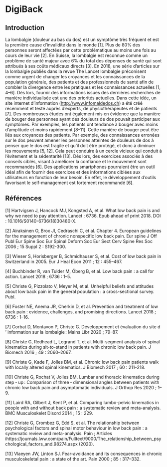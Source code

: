 # DigiBack

## Introduction
La lombalgie (douleur au bas du dos) est un symptôme très fréquent et est la première cause d’invalidité dans le monde
[1]. Plus de 80% des personnes seront affectées par cette problématique au moins une fois au cours de leur vie [2]. 
En Suisse, la lombalgie est reconnue comme un problème de santé majeur avec 6% du total des dépenses de santé qui sont
attribués à ses coûts médicaux directs [3]. En 2018, une série d’articles sur la lombalgie publiés dans la revue The
Lancet lombalgie préconisent comme urgent de changer les croyances et les connaissances de la population générale, des
patients et des professionnels de santé afin de combler la divergence entre les pratiques et les connaissances actuelles
[1, 4–6]. Dès lors, fournir des informations issues des dernières recherches de manière individualisée est une des
priorités actuelles. Dans cette idée, un site internet d’information (http://www.infomaldedos.ch) a été créé récemment 
et testé auprès d’experts, de physiothérapeutes et de patients [7]. Des nombreuses études ont également mis en évidence
que la manière de bouger des personnes ayant des douleurs de dos pouvait participer aux symptômes. Par exemples, les
patients ont tendance à bouger avec moins d’amplitude et moins rapidement [8–11]. Cette manière de bouger peut être liés
aux croyances des patients. Par exemple, des connaissances erronées sur le dos peuvent amener les personnes atteintes de
douleurs de dos à penser que le dos est fragile et qu’il doit être protégé, et donc à diminuer les mouvements [5, 12].
Cela peut conduire à un cercle vicieux qui conduit à l’évitement et la sédentarité [13]. Dès lors, des exercices
associés à des conseils ciblés, visant à améliorer la confiance et le mouvement sont recommandés [6]. Des applications
smartphones pourraient être un outil idéal afin de fournir des exercices et des informations ciblées aux utilisateurs en
fonction de leur besoin. En effet, le développement d’outils favorisant le self-management est fortement recommandé [6].

##	Références
[1]       Hartvigsen J, Hancock MJ, Kongsted A, et al. What low back pain is and why we need to pay attention. Lancet ; 6736. Epub ahead of print 2018. DOI : 10.1016/S0140-6736(18)30480-X.

[2]       Airaksinen O, Brox JI, Cedraschi C, et al. Chapter 4. European guidelines for the management of chronic nonspecific low back pain. Eur spine J Off Publ Eur Spine Soc Eur Spinal Deform Soc Eur Sect Cerv Spine Res Soc 2006 ; 15 Suppl 2 : S192-300.

[3]       Wieser S, Horisberger B, Schmidhauser S, et al. Cost of low back pain in Switzerland in 2005. Eur J Heal Econ 2011 ; 12 : 455–467.

[4]       Buchbinder R, van Tulder M, Öberg B, et al. Low back pain : a call for action. Lancet 2018 ; 6736 : 1–5.

[5]       Christe G, Pizzolato V, Meyer M, et al. Unhelpful beliefs and attitudes about low back pain in the general population : a cross-sectional survey. Publ.

[6]       Foster NE, Anema JR, Cherkin D, et al. Prevention and treatment of low back pain : evidence, challenges, and promising directions. Lancet 2018 ; 6736 : 1–16.

[7]       Corbat D, Montavon P, Christe G. Développement et évaluation du site d ’ information sur la lombalgie : Mains Libr 2020 ; 79–87.

[8]       Christe G, Redhead L, Legrand T, et al. Multi-segment analysis of spinal kinematics during sit-to-stand in patients with chronic low back pain. J Biomech 2016 ; 49 : 2060–2067.

[9]       Christe G, Kade F, Jolles BM, et al. Chronic low back pain patients walk with locally altered spinal kinematics. J Biomech 2017 ; 60 : 211–218.

[10]     Christe G, Rochat V, Jolles BM. Lumbar and thoracic kinematics during step ‐ up : Comparison of three ‐ dimensional angles between patients with chronic low back pain and asymptomatic individuals. J Orthop Res 2020 ; 1–9.

[11]     Laird RA, Gilbert J, Kent P, et al. Comparing lumbo-pelvic kinematics in people with and without back pain : a systematic review and meta-analysis. BMC Musculoskelet Disord 2014 ; 15 : 229.

[12]     Christe G, Crombez G, Edd S, et al. The relationship between psychological factors and spinal motor behaviour in low back pain : a systematic review and meta-analysis. Pain ; Articles ihttps://journals.lww.com/pain/Fulltext/9000/The_relationship_between_psychological_factors_and.98274.aspx (2020).

[13]     Vlaeyen JW, Linton SJ. Fear-avoidance and its consequences in chronic musculoskeletal pain : a state of the art. Pain 2000 ; 85 : 317–332.


